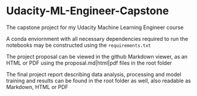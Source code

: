 # Udacity-ML-Engineer-Capstone
The capstone project for my Udacity Machine Learning Engineer course

A conda enviornment with all necessary dependencies required to run the notebooks may be constructed using the `requirements.txt`

The project proposal can be viewed in the github Markdown viewer, as an HTML or PDF using the proposal.md|html|pdf files in the root folder

The final project report describing data analysis, processing and model training and results can be found in the root folder as well, also readable as Markdown, HTML or PDF
